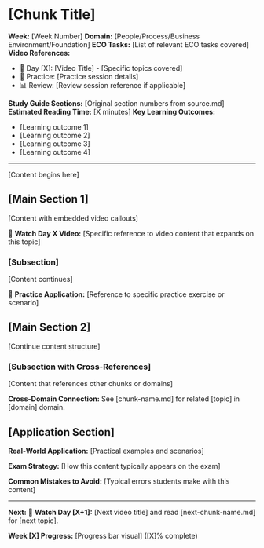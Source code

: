 # [Chunk Title]

**Week:** [Week Number]
**Domain:** [People/Process/Business Environment/Foundation]
**ECO Tasks:** [List of relevant ECO tasks covered]
**Video References:** 
- 🎥 Day [X]: [Video Title] - [Specific topics covered]
- 🎯 Practice: [Practice session details]
- 📊 Review: [Review session reference if applicable]

**Study Guide Sections:** [Original section numbers from source.md]
**Estimated Reading Time:** [X minutes]
**Key Learning Outcomes:** 
- [Learning outcome 1]
- [Learning outcome 2]
- [Learning outcome 3]
- [Learning outcome 4]

---

[Content begins here]

## [Main Section 1]

[Content with embedded video callouts]

🎥 **Watch Day X Video:** [Specific reference to video content that expands on this topic]

### [Subsection]

[Content continues]

🎯 **Practice Application:** [Reference to specific practice exercise or scenario]

## [Main Section 2]

[Continue content structure]

### [Subsection with Cross-References]

[Content that references other chunks or domains]

**Cross-Domain Connection:** See [chunk-name.md] for related [topic] in [domain] domain.

## [Application Section]

**Real-World Application:**
[Practical examples and scenarios]

**Exam Strategy:**
[How this content typically appears on the exam]

**Common Mistakes to Avoid:**
[Typical errors students make with this content]

---

**Next:** 🎥 **Watch Day [X+1]:** [Next video title] and read [next-chunk-name.md] for [next topic].

**Week [X] Progress:** [Progress bar visual] ([X]% complete)